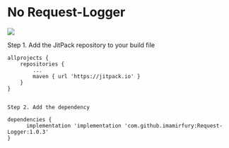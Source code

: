 # No Request-Logger
[![](https://jitpack.io/v/imamirfury/Request-Logger.svg)](https://jitpack.io/#imamirfury/Request-Logger)

Step 1. Add the JitPack repository to your build file 

	allprojects {
		repositories {
			...
			maven { url 'https://jitpack.io' }
		}
	}
  
  
    Step 2. Add the dependency

	dependencies {
	      implementation 'implementation 'com.github.imamirfury:Request-Logger:1.0.3'
	}
